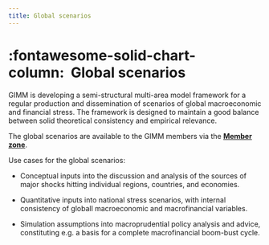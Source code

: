 ```yaml
---
title: Global scenarios
---
```


# :fontawesome-solid-chart-column:  Global scenarios


GIMM is developing a semi-structural multi-area model framework for a regular
production and dissemination of scenarios of global macroeconomic and
financial stress. The framework is designed to maintain a good balance
between solid theoretical consistency and empirical relevance.

The global scenarios are available to the GIMM members via the [**Member
zone**](https://github.com/gimm-institute/member-zone).

Use cases for the global scenarios:

* Conceptual inputs into the discussion and analysis of the sources of
  major shocks hitting individual regions, countries, and economies.

* Quantitative inputs into national stress scenarios, with internal
  consistency of globall macroeconomic and macrofinancial variables.

* Simulation assumptions into macroprudential policy analysis and advice,
  constituting e.g. a basis for a complete macrofinancial boom-bust cycle.


